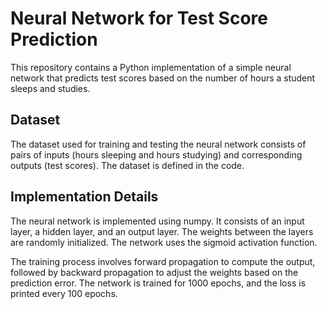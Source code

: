 # Neural Network for Test Score Prediction

This repository contains a Python implementation of a simple neural network that predicts test scores based on the number of hours a student sleeps and studies.

## Dataset

The dataset used for training and testing the neural network consists of pairs of inputs (hours sleeping and hours studying) and corresponding outputs (test scores). The dataset is defined in the code.

## Implementation Details

The neural network is implemented using numpy. It consists of an input layer, a hidden layer, and an output layer. The weights between the layers are randomly initialized. The network uses the sigmoid activation function.

The training process involves forward propagation to compute the output, followed by backward propagation to adjust the weights based on the prediction error. The network is trained for 1000 epochs, and the loss is printed every 100 epochs.
